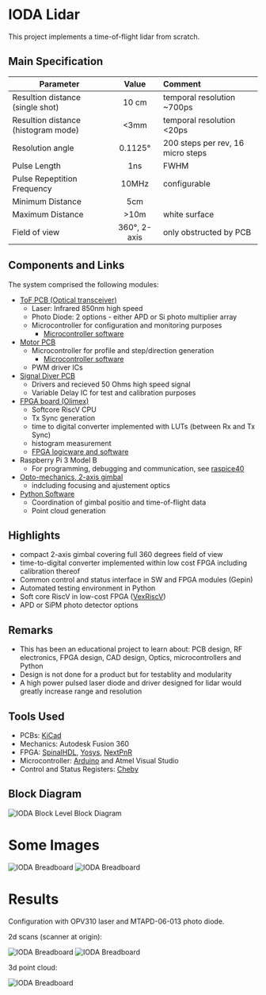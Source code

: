 # IODA Lidar

This project implements a time-of-flight lidar from scratch.

## Main Specification

| Parameter                            |         Value   |  Comment                    |
|------------------------------------- |:---------------:|:----------------------------|
| Resultion distance (single shot)     | 10 cm           | temporal resolution ~700ps  |
| Resultion distance (histogram mode)  | <3mm            | temporal resolution <20ps   |
| Resolution angle                     | 0.1125°         | 200 steps per rev, 16 micro steps |
| Pulse Length                         | 1ns             | FWHM                        |
| Pulse Repeptition Frequency          | 10MHz           | configurable                |
| Minimum Distance                     | 5cm             |                             |
| Maximum Distance                     | >10m            | white surface               |
| Field of view                        | 360°, 2-axis    | only obstructed by PCB      |

## Components and Links

The system comprised the following modules:

- [ToF PCB (Optical transceiver)](https://github.com/plex1/Tof_PCB)
  - Laser: Infrared 850nm high speed
  - Photo Diode: 2 options - either APD or Si photo multiplier array
  - Microcontroller for configuration and monitoring purposes
    - [Microcontroller software](https://github.com/plex1/TofPCB_SW)
- [Motor PCB](https://github.com/plex1/motor_control_pcb)
  - Microcontroller for profile and step/direction generation
    - [Microcontroller software](https://github.com/plex1/stepper_controller)
  - PWM driver ICs
- [Signal Diver PCB](https://github.com/plex1/ice40_driver_pcb)
  - Drivers and recieved 50 Ohms high speed signal
  - Variable Delay IC for test and calibration purposes
- [FPGA board (Olimex)](https://www.olimex.com/Products/FPGA/iCE40/iCE40HX8K-EVB/open-source-hardware)
  - Softcore RiscV CPU
  - Tx Sync generation
  - time to digital converter implemented with LUTs (between Rx and Tx Sync)
  - histogram measurement
  - [FPGA logicware and software](https://github.com/plex1/SpinalDevTofProject)
- Raspberry Pi 3 Model B
  - For programming, debugging and communication, see [raspice40](https://github.com/plex1/raspice40)
- [Opto-mechanics, 2-axis gimbal](https://github.com/plex1/ioda_gimbal)
  - indcluding focusing and ajustement optics
- [Python Software](https://github.com/plex1/ioda_control_sw)
  - Coordination of gimbal positio and time-of-flight data
  - Point cloud generation
 
## Highlights

- compact 2-axis gimbal covering full 360 degrees field of view
- time-to-digital converter implemented within low cost FPGA including calibration thereof
- Common control and status interface in SW and FPGA modules (Gepin)
- Automated testing environment in Python
- Soft core RiscV in low-cost FPGA ([VexRiscV](https://github.com/SpinalHDL/VexRiscv))
- APD or SiPM photo detector options

## Remarks


- This has been an educational project to learn about: PCB design, RF electronics, FPGA design, CAD design, Optics, microcontrollers and Python
- Design is not done for a product but for testablity and modularity
- A high power pulsed laser diode and driver designed for lidar would greatly increase range and resolution

## Tools Used

- PCBs: [KiCad](https://www.kicad.org/)
- Mechanics: Autodesk Fusion 360
- FPGA: [SpinalHDL](https://github.com/SpinalHDL/SpinalHDL), [Yosys](https://github.com/YosysHQ/yosys), [NextPnR](https://github.com/YosysHQ/nextpnr)
- Microcontroller: [Arduino](https://www.arduino.cc) and Atmel Visual Studio
- Control and Status Registers: [Cheby](https://gitlab.cern.ch/be-cem-edl/common/cheby)
  
## Block Diagram
![IODA Block Level Block Diagram](./images/ioda_block_diagram_top.png)

# Some Images
![IODA Breadboard](./images/ioda_breadboard.JPG)
![IODA Breadboard](./images/ioda_gimbal.JPG)

# Results
Configuration with OPV310 laser and MTAPD-06-013 photo diode.

2d scans (scanner at origin):

![IODA Breadboard](./images/2d_point_cloud.JPG)
![IODA Breadboard](./images/2d_point_cloud2.PNG)

3d point cloud:

![IODA Breadboard](./images/3d_point_cloud.JPG)
